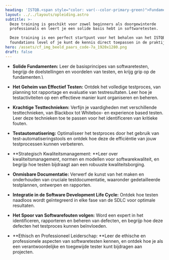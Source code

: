 ```yaml
---
heading: 'ISTQB.<span style="color: var(--color-primary-green)">Fundamentals</span>_'
layout: ../../layouts/opleiding.astro
subtitle: >-
  Deze training is geschikt voor zowel beginners als doorgewinterde
  professionals en leert je een solide basis hebt in softwaretesten.

  Deze training is een perfect startpunt voor het behalen van het ISTQB
  foundations level of je kunt de kennis direct toepassen in de praktijk.
hero: /assets/cf_img_beeld_paars_code-7a_1920x1280.png
draft: false
---
```


* **Solide Fundamenten:** Leer de basisprincipes van softwaretesten, begrijp de doelstellingen en voordelen van testen, en krijg grip op de fundamenten.\

* **Het Geheim van Effectief Testen:** Ontdek het volledige testproces, van planning tot rapportage en evaluatie van testresultaten. Leer hoe je testactiviteiten op een effectieve manier kunt organiseren en beheren.
* **Krachtige Testtechnieken:** Verfijn je vaardigheden met verschillende testtechnieken, van Blackbox tot Whitebox- en experience based testen. Leer deze technieken toe te passen voor het identificeren van kritieke fouten.
* **Testautomatisering:** Optimaliseer het testproces door het gebruik van test-automatiseringstools en ontdek hoe deze de efficiëntie van jouw testprocessen kunnen verbeteren.
* **Strategisch Kwaliteitsmanagement: **Leer over kwaliteitsmanagement, normen en modellen voor softwarekwaliteit, en begrijp hoe testen bijdraagt aan een robuuste kwaliteitsborging.
* **Onmisbare Documentatie:** Verwerf de kunst van het maken en onderhouden van cruciale testdocumentatie, waaronder gedetailleerde testplannen, ontwerpen en rapporten.
* **Integratie in de Software Development Life Cycle:** Ontdek hoe testen naadloos wordt geïntegreerd in elke fase van de SDLC voor optimale resultaten.
* **Het Spoor van Softwarefouten volgen:** Word een expert in het identificeren, rapporteren en beheren van defecten, en begrijp hoe deze defecten het testproces kunnen beïnvloeden.
* **Ethisch en Professioneel Leiderschap: **Leer de ethische en professionele aspecten van softwaretesten kennen, en ontdek hoe je als een verantwoordelijke en toegewijde tester kunt bijdragen aan projecten.
